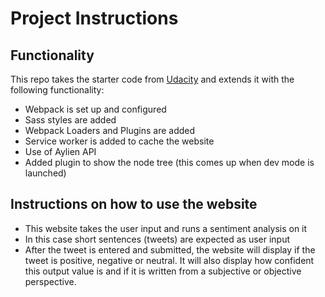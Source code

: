# Project Instructions
## Functionality
This repo takes the starter code from [Udacity](https://github.com/udacity/fend/tree/refresh-2019/projects/evaluate-news-nlp) and extends it with the following functionality:
* Webpack is set up and configured
* Sass styles are added
* Webpack Loaders and Plugins are added
* Service worker is added to cache the website
* Use of Aylien API
* Added plugin to show the node tree (this comes up when dev mode is launched)

## Instructions on how to use the website
* This website takes the user input and runs a sentiment analysis on it
* In this case short sentences (tweets) are expected as user input
* After the tweet is entered and submitted, the website will display if the tweet is positive, negative or neutral. It will also display how confident this output value is and if it is written from a subjective or objective perspective.
